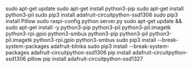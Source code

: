 sudo apt-get update
sudo apt-get install python3-pip
sudo apt-get install python3-pil
sudo pip3 install adafruit-circuitpython-ssd1306
sudo pip3 install Pillow
sudo raspi-config
python server.py
sudo apt-get update && sudo apt-get install -y python3-pip python3-pil python3-pil.imagetk python3-rpi.gpio python3-smbus
python3-pip python3-pil python3-pil.imagetk python3-rpi.gpio python3-smbus
sudo pip3 install --break-system-packages adafruit-blinka
sudo pip3 install --break-system-packages adafruit-circuitpython-ssd1306
pip install adafruit-circuitpython-ssd1306 pillow
pip install adafruit-circuitpython-ssd1327